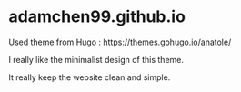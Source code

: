 # adamchen99.github.io

Used theme from Hugo : https://themes.gohugo.io/anatole/

I really like the minimalist design of this theme. 

It really keep the website clean and simple.
